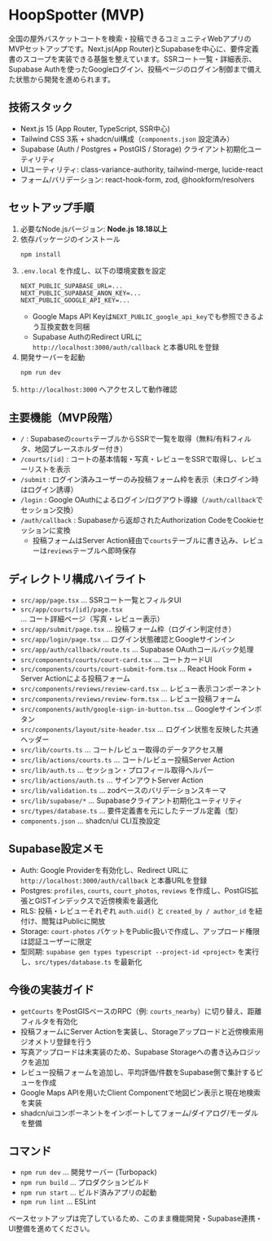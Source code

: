 # HoopSpotter (MVP)

全国の屋外バスケットコートを検索・投稿できるコミュニティWebアプリのMVPセットアップです。Next.js(App Router)とSupabaseを中心に、要件定義書のスコープを実装できる基盤を整えています。SSRコート一覧・詳細表示、Supabase Authを使ったGoogleログイン、投稿ページのログイン制御まで備えた状態から開発を進められます。

## 技術スタック
- Next.js 15 (App Router, TypeScript, SSR中心)
- Tailwind CSS 3系 + shadcn/ui構成（`components.json` 設定済み）
- Supabase (Auth / Postgres + PostGIS / Storage) クライアント初期化ユーティリティ
- UIユーティリティ: class-variance-authority, tailwind-merge, lucide-react
- フォーム/バリデーション: react-hook-form, zod, @hookform/resolvers

## セットアップ手順
1. 必要なNode.jsバージョン: **Node.js 18.18以上**
2. 依存パッケージのインストール
   ```bash
   npm install
   ```
3. `.env.local` を作成し、以下の環境変数を設定
   ```env
   NEXT_PUBLIC_SUPABASE_URL=...
   NEXT_PUBLIC_SUPABASE_ANON_KEY=...
   NEXT_PUBLIC_GOOGLE_API_KEY=...
   ```
   - Google Maps API Keyは`NEXT_PUBLIC_google_api_key`でも参照できるよう互換変数を同梱
   - Supabase AuthのRedirect URLに `http://localhost:3000/auth/callback` と本番URLを登録
4. 開発サーバーを起動
   ```bash
   npm run dev
   ```
5. `http://localhost:3000` へアクセスして動作確認

## 主要機能（MVP段階）
- `/` : Supabaseの`courts`テーブルからSSRで一覧を取得（無料/有料フィルタ、地図プレースホルダー付き）
- `/courts/[id]` : コートの基本情報・写真・レビューをSSRで取得し、レビューリストを表示
- `/submit` : ログイン済みユーザーのみ投稿フォーム枠を表示（未ログイン時はログイン誘導）
- `/login` : Google OAuthによるログイン/ログアウト導線（`/auth/callback`でセッション交換）
- `/auth/callback` : Supabaseから返却されたAuthorization CodeをCookieセッションに変換
  - 投稿フォームはServer Action経由で`courts`テーブルに書き込み、レビューは`reviews`テーブルへ即時保存

## ディレクトリ構成ハイライト
- `src/app/page.tsx` … SSRコート一覧とフィルタUI
- `src/app/courts/[id]/page.tsx` … コート詳細ページ（写真・レビュー表示）
- `src/app/submit/page.tsx` … 投稿フォーム枠（ログイン判定付き）
- `src/app/login/page.tsx` … ログイン状態確認とGoogleサインイン
- `src/app/auth/callback/route.ts` … Supabase OAuthコールバック処理
- `src/components/courts/court-card.tsx` … コートカードUI
- `src/components/courts/court-submit-form.tsx` … React Hook Form + Server Actionによる投稿フォーム
- `src/components/reviews/review-card.tsx` … レビュー表示コンポーネント
- `src/components/reviews/review-form.tsx` … レビュー投稿フォーム
- `src/components/auth/google-sign-in-button.tsx` … Googleサインインボタン
- `src/components/layout/site-header.tsx` … ログイン状態を反映した共通ヘッダー
- `src/lib/courts.ts` … コート/レビュー取得のデータアクセス層
- `src/lib/actions/courts.ts` … コート/レビュー投稿Server Action
- `src/lib/auth.ts` … セッション・プロフィール取得ヘルパー
- `src/lib/actions/auth.ts` … サインアウトServer Action
- `src/lib/validation.ts` … zodベースのバリデーションスキーマ
- `src/lib/supabase/*` … Supabaseクライアント初期化ユーティリティ
- `src/types/database.ts` … 要件定義書を元にしたテーブル定義（型）
- `components.json` … shadcn/ui CLI互換設定

## Supabase設定メモ
- Auth: Google Providerを有効化し、Redirect URLに `http://localhost:3000/auth/callback` と本番URLを登録
- Postgres: `profiles`, `courts`, `court_photos`, `reviews` を作成し、PostGIS拡張とGISTインデックスで近傍検索を最適化
- RLS: 投稿・レビューそれぞれ `auth.uid()` と `created_by / author_id` を紐付け、閲覧はPublicに開放
- Storage: `court-photos` バケットをPublic扱いで作成し、アップロード権限は認証ユーザーに限定
- 型同期: `supabase gen types typescript --project-id <project>` を実行し、`src/types/database.ts` を最新化

## 今後の実装ガイド
- `getCourts` をPostGISベースのRPC（例: `courts_nearby`）に切り替え、距離フィルタを有効化
- 投稿フォームにServer Actionを実装し、Storageアップロードと近傍検索用ジオメトリ登録を行う
- 写真アップロードは未実装のため、Supabase Storageへの書き込みロジックを追加
- レビュー投稿フォームを追加し、平均評価/件数をSupabase側で集計するビューを作成
- Google Maps APIを用いたClient Componentで地図ピン表示と現在地検索を実装
- shadcn/uiコンポーネントをインポートしてフォーム/ダイアログ/モーダルを整備

## コマンド
- `npm run dev` … 開発サーバー (Turbopack)
- `npm run build` … プロダクションビルド
- `npm run start` … ビルド済みアプリの起動
- `npm run lint` … ESLint

ベースセットアップは完了しているため、このまま機能開発・Supabase連携・UI整備を進めてください。
